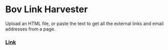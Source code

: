 # Bov Link Harvester

Upload an HTML file, or paste the text to get all the external links and email addresses from a page.

### [Link](https://carrieforde.github.io/bov-link-harvester/)

